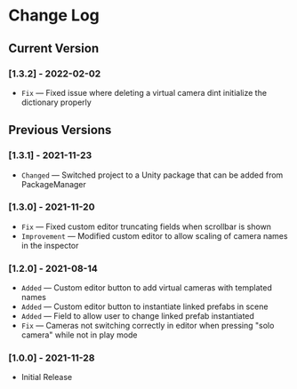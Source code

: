 # Change Log

## Current Version

### [1.3.2] - 2022-02-02

- `Fix` — Fixed issue where deleting a virtual camera dint initialize the dictionary properly

## Previous Versions

### [1.3.1] - 2021-11-23

- `Changed` — Switched project to a Unity package that can be added from PackageManager

### [1.3.0] - 2021-11-20

- `Fix` — Fixed custom editor truncating fields when scrollbar is shown
- `Improvement` — Modified custom editor to allow scaling of camera names in the inspector 

### [1.2.0] - 2021-08-14

- `Added` — Custom editor button to add virtual cameras with templated names 
- `Added` — Custom editor button to instantiate linked prefabs in scene
- `Added` — Field to allow user to change linked prefab instantiated 
- `Fix` — Cameras not switching correctly in editor when pressing "solo camera" while not in play mode

### [1.0.0] - 2021-11-28

- Initial Release